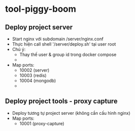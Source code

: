 # tool-piggy-boom

## Deploy project server
- Start nginx với subdomain /server/nginx.conf
- Thực hiện call shell '/server/deploy.sh' tại user root
- Chú ý:
  + Thay thế user & group id trong docker compose
  + 
- Map ports:
  + 10002 (server)
  + 10003 (redis)
  + 10004 (mongodb)
  + 

## Deploy project tools - proxy capture
- Deploy tương tự project server (không cần cấu hình nginx)
- Map ports:
  + 10001 (proxy-capture)